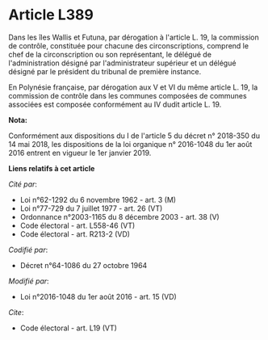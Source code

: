 # Article L389

Dans les îles Wallis et Futuna, par dérogation à l'article L. 19, la commission de contrôle, constituée pour chacune des
circonscriptions, comprend le chef de la circonscription ou son représentant, le délégué de l'administration désigné par
l'administrateur supérieur et un délégué désigné par le président du tribunal de première instance. 

En Polynésie française, par dérogation aux V et VI du même article L. 19, la commission de contrôle dans les communes
composées de communes associées est composée conformément au IV dudit article L. 19.

**Nota:**

Conformément aux dispositions du I de l'article 5 du décret n° 2018-350 du 14 mai 2018, les dispositions de la loi organique
n° 2016-1048 du 1er août 2016 entrent en vigueur le 1er janvier 2019.

**Liens relatifs à cet article**

_Cité par_:

  - Loi n°62-1292 du 6 novembre 1962 - art. 3 (M)
  - Loi n°77-729 du 7 juillet 1977 - art. 26 (VT)
  - Ordonnance n°2003-1165 du 8 décembre 2003 - art. 38 (V)
  - Code électoral - art. L558-46 (VT)
  - Code électoral - art. R213-2 (VD)

_Codifié par_:

  - Décret n°64-1086 du 27 octobre 1964

_Modifié par_:

  - Loi n°2016-1048 du 1er août 2016 - art. 15 (VD)

_Cite_:

  - Code électoral - art. L19 (VT)
